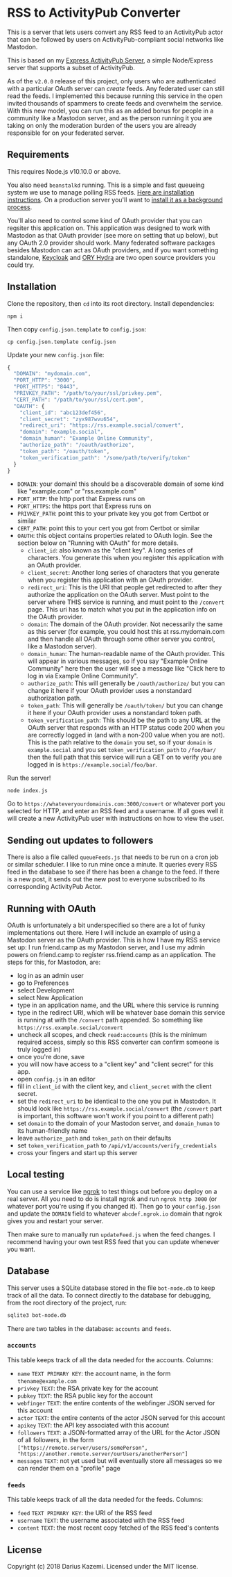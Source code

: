 # RSS to ActivityPub Converter

This is a server that lets users convert any RSS feed to an ActivityPub actor that can be followed by users on ActivityPub-compliant social networks like Mastodon.

This is based on my [Express ActivityPub Server](https://github.com/dariusk/express-activitypub), a simple Node/Express server that supports a subset of ActivityPub.

As of the `v2.0.0` release of this project, only users who are authenticated with a particular OAuth server can _create_ feeds. Any federated user can still read the feeds. I implemented this because running this service in the open invited thousands of spammers to create feeds and overwhelm the service. With this new model, you can run this as an added bonus for people in a community like a Mastodon server, and as the person running it you are taking on only the moderation burden of the users you are already responsible for on your federated server.

## Requirements

This requires Node.js v10.10.0 or above.

You also need `beanstalkd` running. This is a simple and fast queueing system we use to manage polling RSS feeds. [Here are installation instructions](https://beanstalkd.github.io/download.html). On a production server you'll want to [install it as a background process](https://github.com/beanstalkd/beanstalkd/tree/master/adm).

You'll also need to control some kind of OAuth provider that you can regsiter this application on. This application was designed to work with Mastodon as that OAuth provider (see more on setting that up below), but any OAuth 2.0 provider should work. Many federated software packages besides Mastodon can act as OAuth providers, and if you want something standalone, [Keycloak](https://www.keycloak.org) and [ORY Hydra](https://github.com/ory/hydra) are two open source providers you could try.

## Installation

Clone the repository, then `cd` into its root directory. Install dependencies:

`npm i`

Then copy `config.json.template` to `config.json`:

`cp config.json.template config.json`

Update your new `config.json` file:

```js
{
  "DOMAIN": "mydomain.com",
  "PORT_HTTP": "3000",
  "PORT_HTTPS": "8443",
  "PRIVKEY_PATH": "/path/to/your/ssl/privkey.pem",
  "CERT_PATH": "/path/to/your/ssl/cert.pem",
  "OAUTH": {
    "client_id": "abc123def456",
    "client_secret": "zyx987wvu654",
    "redirect_uri": "https://rss.example.social/convert",
    "domain": "example.social",
    "domain_human": "Example Online Community",
    "authorize_path": "/oauth/authorize",
    "token_path": "/oauth/token",
    "token_verification_path": "/some/path/to/verify/token"
  }
}
```

* `DOMAIN`: your domain! this should be a discoverable domain of some kind like "example.com" or "rss.example.com"
* `PORT_HTTP`: the http port that Express runs on
* `PORT_HTTPS`: the https port that Express runs on
* `PRIVKEY_PATH`: point this to your private key you got from Certbot or similar
* `CERT_PATH`: point this to your cert you got from Certbot or similar
* `OAUTH`: this object contains properties related to OAuth login. See the section below on "Running with OAuth" for more details.
  * `client_id`: also known as the "client key". A long series of characters. You generate this when you register this application with an OAuth provider.
  * `client_secret`: Another long series of characters that you generate when you register this application with an OAuth provider.
  * `redirect_uri`: This is the URI that people get redirected to after they authorize the application on the OAuth server. Must point to the server where THIS service is running, and must point to the `/convert` page. This uri has to match what you put in the application info on the OAuth provider.
  * `domain`: The domain of the OAuth provider. Not necessarily the same as this server (for example, you could host this at rss.mydomain.com and then handle all OAuth through some other server you control, like a Mastodon server).
  * `domain_human`: The human-readable name of the OAuth provider. This will appear in various messages, so if you say "Example Online Community" here then the user will see a message like "Click here to log in via Example Online Community".
  * `authorize_path`: This will generally be `/oauth/authorize/` but you can change it here if your OAuth provider uses a nonstandard authorization path.
  * `token_path`: This will generally be `/oauth/token/` but you can change it here if your OAuth provider uses a nonstandard token path.
  * `token_verification_path`: This should be the path to any URL at the OAuth server that responds with an HTTP status code 200 when you are correctly logged in (and with a non-200 value when you are not). This is the path relative to the `domain` you set, so if your `domain` is `example.social` and you set `token_verification_path` to `/foo/bar/` then the full path that this service will run a GET on to verify you are logged in is `https://example.social/foo/bar`.

Run the server!

`node index.js`

Go to `https://whateveryourdomainis.com:3000/convert` or whatever port you selected for HTTP, and enter an RSS feed and a username. If all goes well it will create a new ActivityPub user with instructions on how to view the user.

## Sending out updates to followers

There is also a file called `queueFeeds.js` that needs to be run on a cron job or similar scheduler. I like to run mine once a minute. It queries every RSS feed in the database to see if there has been a change to the feed. If there is a new post, it sends out the new post to everyone subscribed to its corresponding ActivityPub Actor.

## Running with OAuth

OAuth is unfortunately a bit underspecified so there are a lot of funky implementations out there. Here I will include an example of using a Mastodon server as the OAuth provider. This is how I have my RSS service set up: I run friend.camp as my Mastodon server, and I use my admin powers on friend.camp to register rss.friend.camp as an application. The steps for this, for Mastodon, are:

* log in as an admin user
* go to Preferences
* select Development
* select New Application
* type in an application name, and the URL where this service is running
* type in the redirect URI, which will be whatever base domain this service is running at with the `/convert` path appended. So something like `https://rss.example.social/convert`
* uncheck all scopes, and check `read:accounts` (this is the minimum required access, simply so this RSS converter can confirm someone is truly logged in)
* once you're done, save
* you will now have access to a "client key" and "client secret" for this app.
* open `config.js` in an editor
* fill in `client_id` with the client key, and `client_secret` with the client secret.
* set the `redirect_uri` to be identical to the one you put in Mastodon. It should look like `https://rss.example.social/convert` (the `/convert` part is important, this software won't work if you point to a different path)
* set `domain` to the domain of your Mastodon server, and `domain_human` to its human-friendly name
* leave `authorize_path` and `token_path` on their defaults
* set `token_verification_path` to `/api/v1/accounts/verify_credentials`
* cross your fingers and start up this server

## Local testing

You can use a service like [ngrok](https://ngrok.com/) to test things out before you deploy on a real server. All you need to do is install ngrok and run `ngrok http 3000` (or whatever port you're using if you changed it). Then go to your `config.json` and update the `DOMAIN` field to whatever `abcdef.ngrok.io` domain that ngrok gives you and restart your server.

Then make sure to manually run `updateFeed.js` when the feed changes. I recommend having your own test RSS feed that you can update whenever you want.

## Database

This server uses a SQLite database stored in the file `bot-node.db` to keep track of all the data. To connect directly to the database for debugging, from the root directory of the project, run:

```bash
sqlite3 bot-node.db
```

There are two tables in the database: `accounts` and `feeds`.

### `accounts`

This table keeps track of all the data needed for the accounts. Columns:

* `name` `TEXT PRIMARY KEY`: the account name, in the form `thename@example.com`
* `privkey` `TEXT`: the RSA private key for the account
* `pubkey` `TEXT`: the RSA public key for the account
* `webfinger` `TEXT`: the entire contents of the webfinger JSON served for this account
* `actor` `TEXT`: the entire contents of the actor JSON served for this account
* `apikey` `TEXT`: the API key associated with this account
* `followers` `TEXT`: a JSON-formatted array of the URL for the Actor JSON of all followers, in the form `["https://remote.server/users/somePerson", "https://another.remote.server/ourUsers/anotherPerson"]`
* `messages` `TEXT`: not yet used but will eventually store all messages so we can render them on a "profile" page

### `feeds`

This table keeps track of all the data needed for the feeds. Columns:

* `feed` `TEXT PRIMARY KEY`: the URI of the RSS feed
* `username` `TEXT`: the username associated with the RSS feed
* `content` `TEXT`: the most recent copy fetched of the RSS feed's contents

## License

Copyright (c) 2018 Darius Kazemi. Licensed under the MIT license.
